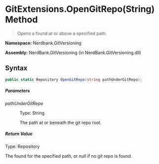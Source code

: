 # GitExtensions.OpenGitRepo(String) Method
> Opens a  found at or above a specified path.

**Namespace:** Nerdbank.GitVersioning

**Assembly:** NerdBank.GitVersioning (in NerdBank.GitVersioning.dll)
## Syntax
~~~~csharp
public static Repository OpenGitRepo(string pathUnderGitRepo);
~~~~
##### Parameters
*pathUnderGitRepo*

&nbsp;&nbsp;&nbsp;&nbsp;&nbsp;&nbsp;&nbsp;&nbsp;&nbsp;&nbsp;&nbsp;&nbsp;Type: String

&nbsp;&nbsp;&nbsp;&nbsp;&nbsp;&nbsp;&nbsp;&nbsp;&nbsp;&nbsp;&nbsp;&nbsp;The path at or beneath the git repo root.


##### Return Value
Type: Repository

The  found for the specified path, or null if no git repo is found.

